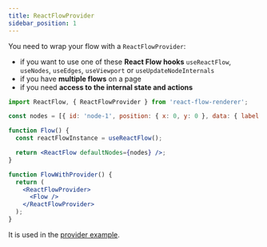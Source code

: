 ```yaml
---
title: ReactFlowProvider
sidebar_position: 1
---
```


You need to wrap your flow with a `ReactFlowProvider`:

- if you want to use one of these **React Flow hooks** `useReactFlow`, `useNodes`, `useEdges`, `useViewport` or `useUpdateNodeInternals`
- if you have **multiple flows** on a page
- if you need **access to the internal state and actions**

```jsx
import ReactFlow, { ReactFlowProvider } from 'react-flow-renderer';

const nodes = [{ id: 'node-1', position: { x: 0, y: 0 }, data: { label: 'node 1' } }];

function Flow() {
  const reactFlowInstance = useReactFlow();

  return <ReactFlow defaultNodes={nodes} />;
}

function FlowWithProvider() {
  return (
    <ReactFlowProvider>
      <Flow />
    </ReactFlowProvider>
  );
}
```

It is used in the [provider example](/examples/provider/).
